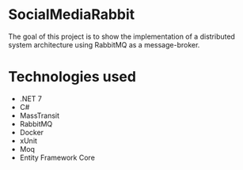 # SocialMediaRabbit

The goal of this project is to show the implementation of a distributed system architecture using RabbitMQ as a message-broker.

# Technologies used
- .NET 7
- C#
- MassTransit
- RabbitMQ
- Docker
- xUnit
- Moq
- Entity Framework Core
